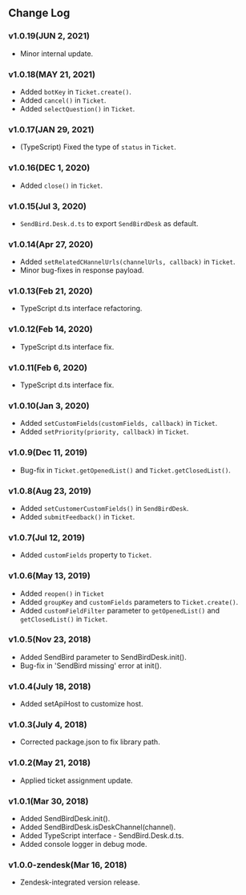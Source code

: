 ## Change Log

### v1.0.19(JUN 2, 2021)

- Minor internal update.

### v1.0.18(MAY 21, 2021)

- Added `botKey` in `Ticket.create()`.
- Added `cancel()` in `Ticket`.
- Added `selectQuestion()` in `Ticket`.

### v1.0.17(JAN 29, 2021)

- (TypeScript) Fixed the type of `status` in `Ticket`.

### v1.0.16(DEC 1, 2020)

- Added `close()` in `Ticket`.

### v1.0.15(Jul 3, 2020)

- `SendBird.Desk.d.ts` to export `SendBirdDesk` as default.

### v1.0.14(Apr 27, 2020)

- Added `setRelatedCHannelUrls(channelUrls, callback)` in `Ticket`.
- Minor bug-fixes in response payload.

### v1.0.13(Feb 21, 2020)

- TypeScript d.ts interface refactoring.

### v1.0.12(Feb 14, 2020)

- TypeScript d.ts interface fix.

### v1.0.11(Feb 6, 2020)

- TypeScript d.ts interface fix.

### v1.0.10(Jan 3, 2020)

- Added `setCustomFields(customFields, callback)` in `Ticket`.
- Added `setPriority(priority, callback)` in `Ticket`.

### v1.0.9(Dec 11, 2019)

- Bug-fix in `Ticket.getOpenedList()` and `Ticket.getClosedList()`.

### v1.0.8(Aug 23, 2019)

- Added `setCustomerCustomFields()` in `SendBirdDesk`.
- Added `submitFeedback()` in `Ticket`.

### v1.0.7(Jul 12, 2019)

- Added `customFields` property to `Ticket`.

### v1.0.6(May 13, 2019)

- Added `reopen()` in `Ticket`
- Added `groupKey` and `customFields` parameters to `Ticket.create()`.
- Added `customFieldFilter` parameter to `getOpenedList()` and `getClosedList()` in `Ticket`.

### v1.0.5(Nov 23, 2018)

- Added SendBird parameter to SendBirdDesk.init().
- Bug-fix in 'SendBird missing' error at init().

### v1.0.4(July 18, 2018)

- Added setApiHost to customize host.

### v1.0.3(July 4, 2018)

- Corrected package.json to fix library path.

### v1.0.2(May 21, 2018)

- Applied ticket assignment update.

### v1.0.1(Mar 30, 2018)

- Added SendBirdDesk.init().
- Added SendBirdDesk.isDeskChannel(channel).
- Added TypeScript interface - SendBird.Desk.d.ts.
- Added console logger in debug mode.

### v1.0.0-zendesk(Mar 16, 2018)

- Zendesk-integrated version release.

